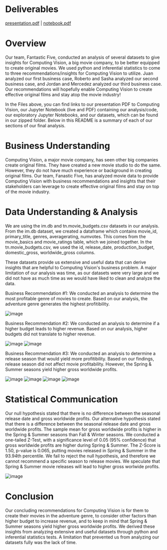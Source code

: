 # Deliverables
[presentation.pdf](https://github.com/raguilarsoriano/CapstonePod5/files/10886040/presentation.pdf) | 
[notebook.pdf](https://github.com/raguilarsoriano/CapstonePod5/files/10886789/notebook.pdf)

# Overview
Our team, Fantastic Five, conducted an analysis of several datasets to give insights for Computing Vision, a big movie company, to be better equipped to create original movies. We used python and inferential statistics to come to three recommendations/insights for Computing Vision to utilize. Juan analyzed our first business case, Roberto and Sasha analyzed our second business case, and Jordan and Mercedez analyzed our third business case. Our recommendations will hopefully enable Computing Vision to create effective original films and stay atop the movie industry!

In the Files above, you can find links to our presentation PDF to Computing Vision, our Jupyter Notebook (live and PDF) containing our analysis/code, our exploratory Jupyter Notebooks, and our datasets, which can be found in our zipped folder. Below in this README is a summary of each of our sections of our final analysis.

# Business Understanding
Computing Vision, a major movie company, has seen other big companies create original films. They have created a new movie studio to do the same. However, they do not have much experience or background in creating original films. Our team, Fanastic Five, has analyzed movie data to provide Computing Vision with business recommendations and insights that their stakeholders can leverage to create effective original films and stay on top of the movie industry.

# Data Understanding & Analysis
We are using the im.db and tn.movie_budgets.csv datasets in our analysis. From the im.db dataset, we created a dataframe which contains movie_id, primary_title, genres, averagerating, numvotes. This comes from the movie_basics and movie_ratings table, which we joined together. In the tn.movie_budgets.csv, we used the id, release_date, production_budget, domestic_gross, worldwide_gross columns.

These datasets provide us extensive and useful data that can derive insights that are helpful to Computing Vision's business problem. A major limitation of our analysis was time, as our datasets were very large and we did not have as much time as we would have liked to clean and analyze the data.

Business Recommendation #1:
We conducted an analysis to determine the most profitable genre of movies to create. Based on our analysis, the adventure genre generates the highest profitibility.

![image](https://user-images.githubusercontent.com/125094602/222841706-02b4b454-008c-4c7c-9e5e-977724a049cd.png)

Business Recommendation #2:
We conducted an analysis to determine if a higher budget leads to higher revenue. Based on our analysis, higher budgets did not translate to higher revenue.

![image](https://user-images.githubusercontent.com/125094602/222847191-b1575a20-a537-4689-9a09-bf6b0690bb06.png)
![image](https://user-images.githubusercontent.com/125094602/222847223-16cc666d-4faf-4aec-916d-f78591dafb07.png)

Business Recommendation #3:
We conducted an analysis to determine a release season that would yield more profitibility. Based on our findings, release season did not affect movie profitability. However, the Spring & Summer seasons yield higher gross worldwide profits.

![image](https://user-images.githubusercontent.com/125094602/222847638-da743bc4-45c6-42f5-9f75-2c2ddebe9120.png)
![image](https://user-images.githubusercontent.com/125094602/222847662-24f36345-6d7d-4c0a-9c5f-e31f8a7e8adc.png)
![image](https://user-images.githubusercontent.com/125094602/222847691-095bbbc2-3f3f-471f-aeba-c2e17219dc1b.png)
![image](https://user-images.githubusercontent.com/125094602/222847726-8c266f98-12b9-48ab-90a0-bc3e3471d74f.png)

# Statistical Communication
Our null hypothesis stated that there is no difference between the seasonal release date and gross worldwide profits.
Our alternative hypothesis stated that there is a difference between the seasonal release date and gross worldwide profits. The sample mean for gross worldwide profits is higher in the Spring & Summer seasons than Fall & Winter seasons.
We conducted a one-tailed Z-Test, with a significance level of 0.05 (95% confidence) that gross worldwide profits are higher during Spring & Summer. The Z-Score is 1.50, p-value is 0.065, putting movies released in Spring & Summer in the 93.94th percentile.
We fail to reject the null hypothesis, and therefore we cannot recommend a specific season to release movies. We speculate that Spring & Summer movie releases will lead to higher gross worlwide profits.

![image](https://user-images.githubusercontent.com/125094602/222848046-5a86ccd5-63eb-4e20-927f-212e3a4ce38d.png)

# Conclusion
Our concluding recommendations for Computing Vision is for them to create their movies in the adventure genre, to consider other factors than higher budget to increase revenue, and to keep in mind that Spring & Summer seasons yield higher gross worldwide profits. We derived these insights from analyzing extensive and useful datasets through python and inferential statistics tests. A limitation that prevented us from analyzing our datasets fully was the lack of time.
